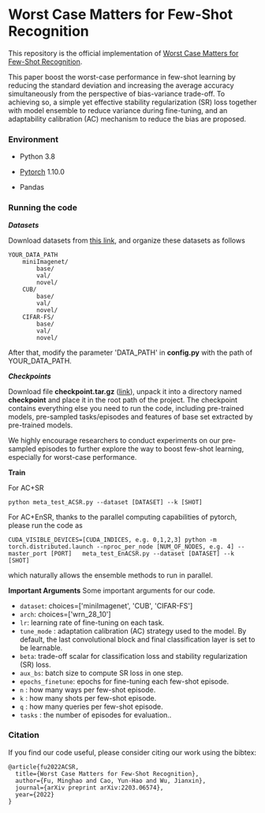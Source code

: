 # Worst Case Matters for Few-Shot Recognition

This repository is the official implementation of [Worst Case Matters for Few-Shot Recognition](https://arxiv.org/abs/2203.06574).

This paper boost the worst-case performance in few-shot learning by reducing the standard deviation and increasing the average accuracy simultaneously from the perspective of bias-variance trade-off. To achieving so, a simple yet effective stability regularization (SR) loss together with model ensemble to reduce variance during fine-tuning, and an adaptability calibration (AC) mechanism to reduce the bias are proposed.

### Environment
 - Python 3.8

 - [Pytorch](http://pytorch.org/) 1.10.0

 - Pandas
   


### Running the code


***Datasets***

Download datasets from [this link](https://drive.google.com/drive/folders/1ey17LD4bbGJUhWtj2Jb7DsePyArn6gnF?usp=sharing), and organize these datasets as follows

```
YOUR_DATA_PATH
	miniImagenet/
		base/
		val/
		novel/
	CUB/
		base/
		val/
		novel/
	CIFAR-FS/
		base/
		val/
		novel/
```

After that, modify the parameter 'DATA_PATH' in **config.py** with the path of YOUR_DATA_PATH.



***Checkpoints***

Download file **checkpoint.tar.gz** ([link](https://drive.google.com/drive/folders/1ey17LD4bbGJUhWtj2Jb7DsePyArn6gnF?usp=sharing)), unpack it into a directory named **checkpoint** and place it in the root path of the project. The checkpoint contains everything else you need to run the code, including pre-trained models, pre-sampled tasks/episodes and features of base set extracted by pre-trained models.



 We highly encourage researchers to conduct experiments on our pre-sampled episodes to further explore the way to boost few-shot learning, especially for worst-case performance.



**Train**

For AC+SR

```
python meta_test_ACSR.py --dataset [DATASET] --k [SHOT] 
```

For AC+EnSR, thanks to the parallel computing capabilities of pytorch, please run the code as

```
CUDA_VISIBLE_DEVICES=[CUDA_INDICES, e.g. 0,1,2,3] python -m torch.distributed.launch --nproc_per_node [NUM_OF_NODES, e.g. 4] --master_port [PORT]   meta_test_EnACSR.py --dataset [DATASET] --k [SHOT] 
```

which naturally allows the ensemble methods to run in parallel.



**Important Arguments**
Some important arguments for our code.

- `dataset`: choices=['miniImagenet', 'CUB', 'CIFAR-FS']
- `arch`: choices=['wrn_28_10']
- `lr`: learning rate of fine-tuning on each task.
- `tune_mode` : adaptation calibration (AC) strategy used to the model. By default, the last convolutional block and final classification layer is set to be learnable.
- `beta`: trade-off scalar for classification loss and stability regularization (SR) loss.
- `aux_bs`: batch size to compute SR loss in one step.
- `epochs_finetune`: epochs for fine-tuning each few-shot episode.
- `n` : how many ways per few-shot episode.
- `k` : how many shots per few-shot episode.
- `q` : how many queries per few-shot episode.
- `tasks` : the number of episodes for evaluation..



### Citation
If you find our code useful, please consider citing our work using the bibtex:
```
@article{fu2022ACSR,
  title={Worst Case Matters for Few-Shot Recognition},
  author={Fu, Minghao and Cao, Yun-Hao and Wu, Jianxin},
  journal={arXiv preprint arXiv:2203.06574},
  year={2022}
}
```